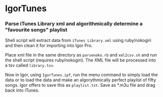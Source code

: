 # IgorTunes

### Parse iTunes Library xml and algorithmically determine a "favourite songs" playlist 

Shell script will extract data from `iTunes Library.xml` using ruby/nokogiri and then clean it for importing into Igor Pro.

Place xml file in the same directory as `parsenoko.rb` and `xml2csv.sh` and run the shell script (requires ruby/nokogiri). The XML file will be processed into a tsv called `library.tsv`.

Now in Igor, using `IgorTunes.ipf`, run the menu command to simply load the data or to load the data and make an algorythmically perfect playlist of fifty songs. Igor offers to save this as `playlist.txt`. Save as *.m3u file and drag back into iTunes.
